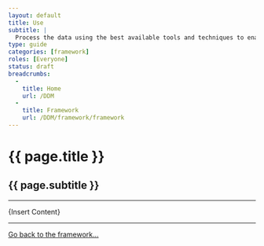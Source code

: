 ```yaml
---
layout: default
title: Use
subtitle: |
  Process the data using the best available tools and techniques to enable evidence based decision making.
type: guide
categories: [framework]
roles: [Everyone]
status: draft
breadcrumbs:
  -
    title: Home
    url: /DDM
  -
    title: Framework
    url: /DDM/framework/framework
---
```


# {{ page.title }}

## {{ page.subtitle }}

***
  
{Insert Content}

***

[Go back to the framework...](framework)
